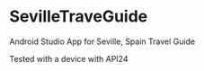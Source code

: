 # SevilleTraveGuide
Android Studio App for Seville, Spain Travel Guide

Tested with a device with API24 

